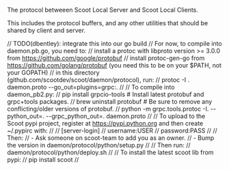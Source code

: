 The protocol betweeen Scoot Local Server and Scoot Local Clients.

This includes the protocol buffers, and any other utilities that should be shared by client and server.

// TODO(dbentley): integrate this into our go build
// For now, to compile into daemon.pb.go, you need to:
// install a protoc with libproto version >= 3.0.0 from https://github.com/google/protobuf
// install protoc-gen-go from https://github.com/golang/protobuf (you need this to be on your $PATH, not your GOPATH)
// in this directory (github.com/scootdev/scoot/daemon/protocol), run:
// protoc -I . daemon.proto --go_out=plugins=grpc:.
//
// To compile into daemon_pb2.py:
//  pip install grpcio-tools # Install latest protobuf and grpc+tools packages.
//  brew uninstall protobuf # Be sure to remove any conflicting/older versions of protobuf.
//  python -m grpc.tools.protoc -I. --python_out=. --grpc_python_out=. daemon.proto
//
// To upload to the Scoot pypi project, register at https://pypi.python.org and then create ~/.pypirc with:
//
//   [server-login]
//   username:USER
//   password:PASS
//
// Then:
// - Ask someone on scoot-team to add you as an owner.
// - Bump the version in daemon/protocol/python/setup.py
//
// Then run:
//    daemon/protocol/python/deploy.sh
//
// To install the latest scoot lib from pypi:
//    pip install scoot
//
